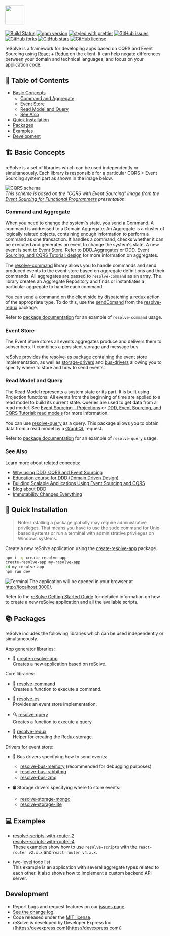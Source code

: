 
# [<img src="https://user-images.githubusercontent.com/15689049/29659048-ad0d158a-88c5-11e7-9354-dbe4bb105ad7.png" height="60">](https://github.com/reimagined/resolve/)

[![Build Status](https://travis-ci.org/reimagined/resolve.svg?branch=master)](https://travis-ci.org/reimagined/resolve) [![npm version](https://badge.fury.io/js/create-resolve-app.svg)](https://badge.fury.io/js/create-resolve-app) [![styled with prettier](https://img.shields.io/badge/styled_with-prettier-ff69b4.svg)](https://github.com/prettier/prettier) [![GitHub issues](https://img.shields.io/github/issues/reimagined/resolve.svg)](https://github.com/reimagined/resolve/issues) [![GitHub forks](https://img.shields.io/github/forks/reimagined/resolve.svg)](https://github.com/reimagined/resolve/network) [![GitHub stars](https://img.shields.io/github/stars/reimagined/resolve.svg)](https://github.com/reimagined/resolve/stargazers) [![GitHub license](https://img.shields.io/badge/license-MIT-blue.svg)](https://raw.githubusercontent.com/reimagined/resolve/master/LICENSE)


reSolve is a framework for developing apps based on CQRS and Event Sourcing using [React](https://github.com/facebook/react) + [Redux](https://github.com/reactjs/redux) on the client. It can help negate differences between your domain and technical languages, and focus on your application code.

## **📑 Table of Contents**
* [Basic Concepts](#️-basic-concepts)
	* [Command and Aggregate](#command-and-aggregate)
	* [Event Store](#event-store)
	* [Read Model and Query](#read-model-and-query)
	* [See Also](#see-also)
* [Quick Installation](#-quick-installation)
* [Packages](#-packages)
* [Examples](#-examples)
* [Development](#development)

## **🏗️ Basic Concepts**
reSolve is a set of libraries which can be used independently or simultaneously. Each library is responsible for a particular CQRS + Event Sourcing system part as shown in the image below.


![CQRS schema](https://user-images.githubusercontent.com/15689049/30436232-4932f952-9974-11e7-8e3d-575cc5de407e.png)  
_*This scheme is based on the "CQRS with Event Sourcing" image from the [Event Sourcing for Functional Programmers](http://danielwestheide.com/talks/flatmap2013/slides/#/) presentation.*_

### Command and Aggregate 
When you need to change the system's state, you send a Command. A command is addressed to a Domain Aggregate. An Aggregate is a cluster of logically related objects, containing enough information to perform a command as one transaction. It handles a command, checks whether it can be executed and generates an event to change the system's state. A new event is sent to [Event Store](#event-store). 
Refer to [DDD_Aggregates](https://martinfowler.com/bliki/DDD_Aggregate.html) or [DDD, Event Sourcing, and CQRS Tutorial: design](http://cqrs.nu/tutorial/cs/01-design) for more information on aggregates.

The [resolve-command](packages/resolve-command) library allows you to handle commands and send produced events to the event store based on aggregate definitions and their commands. All aggregates are passed to `resolve-command` as an array. The library creates an Aggregate Repository and finds or instantiates a particular aggregate to handle each command.

You can send a command on the client side by dispatching a redux action of the appropriate type. To do this, use the [sendComand](packages/resolve-redux#sendcommand) from the [resolve-redux](packages/resolve-redux) package.

Refer to [package documentation](packages/resolve-command#example) for an example of `resolve-command` usage.

### Event Store
The Event Store stores all events aggregates produce and delivers them to subscribers. It combines a persistent storage and message bus. 

reSolve provides the [resolve-es](packages/resolve-es) package containing the event store implementation, as well as [storage-drivers](packages/storage-drivers) and [bus-drivers](packages/bus-drivers) allowing you to specify where to store and how to send events.

### Read Model and Query
The Read Model represents a system state or its part. It is built using Projection functions. All events from the beginning of time are applied to a read model to build its current state. Queries are used to get data from a read model. 
See [Event Sourcing - Projections](https://abdullin.com/post/event-sourcing-projections/) or [DDD, Event Sourcing, and CQRS Tutorial: read models](http://cqrs.nu/tutorial/cs/03-read-models) for more information.

You can use [resolve-query](packages/resolve-query)  as a query. This package allows you to obtain data from a read model by a [GraphQL](http://graphql.org/learn/) request.

Refer to [package documentation](packages/resolve-query#example) for an example of `resolve-query` usage. 

### See Also
Learn more about related concepts:

* [Why using DDD, CQRS and Event Sourcing](https://github.com/cer/event-sourcing-examples/wiki/WhyEventSourcing)  
* [Education course for DDD (Domain Driven Design)](http://cqrs.nu/)
* [Building Scalable Applications Using Event Sourcing and CQRS](https://medium.com/technology-learning/event-sourcing-and-cqrs-a-look-at-kafka-e0c1b90d17d8)
* [Blog about DDD](http://danielwhittaker.me/category/ddd/)
* [Immutability Changes Everything](http://cidrdb.org/cidr2015/Papers/CIDR15_Paper16.pdf)



## **🚀 Quick Installation**
> Note: Installing a package globally may require administrative privileges. That means you have to use the sudo command for Unix-based systems or run a terminal with administrative privileges on Windows systems.


Create a new reSolve application using the [create-resolve-app](packages/create-resolve-app) package.

```bash
npm i -g create-resolve-app
create-resolve-app my-resolve-app
cd my-resolve-app
npm run dev
```
![Terminal](https://user-images.githubusercontent.com/15689049/29822549-8513584c-8cd4-11e7-8b65-b88fdad7e4d1.png)
The application will be opened in your browser at [http://localhost:3000/](http://localhost:3000/).

Refer to the [reSolve Getting Started Guide](packages/create-resolve-app) for detailed information on how to create a new reSolve application and all the available scripts.

## **📚 Packages**

reSolve includes the following libraries which can be used independently or simultaneously.

App generator libraries:
* 🚀 [create-resolve-app](packages/create-resolve-app)  
	Creates a new application based on reSolve.

Core libraries:
* 📢 [resolve-command](packages/resolve-command)  
	Creates a function to execute a command.

* 🏣 [resolve-es](packages/resolve-es)  
	Provides an event store implementation.

* 🔍 [resolve-query](packages/resolve-query)  
	Creates a function to execute a query.

* 🔩 [resolve-redux](packages/resolve-redux)  
	Helper for creating the Redux storage.


Drivers for event store:
* 🚌 Bus drivers specifying how to send events:
    * [resolve-bus-memory](packages/bus-drivers/resolve-bus-memory) (recommended for debugging purposes)
    * [resolve-bus-rabbitmq](packages/bus-drivers/resolve-bus-rabbitmq)
    * [resolve-bus-zmq](packages/bus-drivers/resolve-bus-zmq) 


* 🛢 Storage drivers specifying where to store events:
    * [resolve-storage-mongo](packages/storage-drivers/resolve-storage-mongo)
	* [resolve-storage-lite](packages/storage-drivers/resolve-storage-lite)


## **💻 Examples**

* [resolve-scripts-with-router-2](examples/resolve-scripts-with-router-2)  
	[resolve-scripts-with-router-4](examples/resolve-scripts-with-router-4)  
	These examples show how to use `resolve-scripts` with the `react-router v2.x.x`  and `react-router v4.x.x`.

* [two-level todo list](examples/todo)  
	This example is an application with several aggregate types related to each other. It also shows how to implement a custom backend API server.

## Development

* Report bugs and request features on our [issues page](https://github.com/reimagined/resolve/issues).
* [See the change log](CHANGELOG.md).
* Code released under the [MIT license](LICENSE.md).
* reSolve is developed by Developer Express Inc. ([https://devexpress.com](https://devexpress.com))
